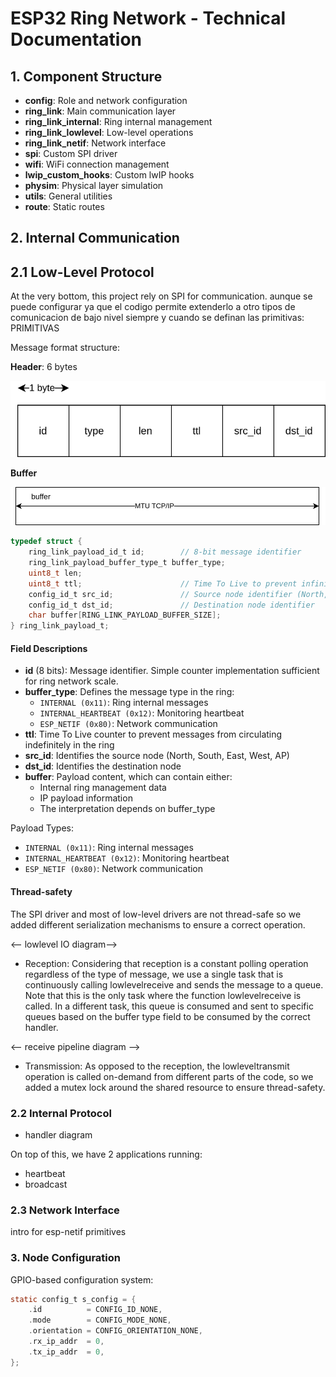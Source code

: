 # ESP32 Ring Network - Technical Documentation

## 1. Component Structure
- **config**: Role and network configuration
- **ring_link**: Main communication layer
- **ring_link_internal**: Ring internal management 
- **ring_link_lowlevel**: Low-level operations
- **ring_link_netif**: Network interface
- **spi**: Custom SPI driver
- **wifi**: WiFi connection management
- **lwip_custom_hooks**: Custom lwIP hooks
- **physim**: Physical layer simulation
- **utils**: General utilities
- **route**: Static routes

## 2. Internal Communication

## 2.1 Low-Level Protocol
At the very bottom, this project rely on SPI for communication. aunque se puede configurar ya que el codigo permite extenderlo a otro tipos de comunicacion de bajo nivel siempre y cuando se definan las primitivas:
PRIMITIVAS

Message format structure:

**Header**: 6 bytes

![alt text](./arquitectura-payload.svg)

**Buffer**

![alt text](./arquitectura-payload.buffer.svg)


```c
typedef struct {
    ring_link_payload_id_t id;        // 8-bit message identifier
    ring_link_payload_buffer_type_t buffer_type;
    uint8_t len;
    uint8_t ttl;                      // Time To Live to prevent infinite message loops
    config_id_t src_id;               // Source node identifier (North, South, etc.)
    config_id_t dst_id;               // Destination node identifier
    char buffer[RING_LINK_PAYLOAD_BUFFER_SIZE];
} ring_link_payload_t;
```


#### Field Descriptions
- **id** (8 bits): Message identifier. Simple counter implementation sufficient for ring network scale.
- **buffer_type**: Defines the message type in the ring:
  - `INTERNAL (0x11)`: Ring internal messages
  - `INTERNAL_HEARTBEAT (0x12)`: Monitoring heartbeat
  - `ESP_NETIF (0x80)`: Network communication
- **ttl**: Time To Live counter to prevent messages from circulating indefinitely in the ring
- **src_id**: Identifies the source node (North, South, East, West, AP)
- **dst_id**: Identifies the destination node
- **buffer**: Payload content, which can contain either:
  - Internal ring management data
  - IP payload information
  - The interpretation depends on buffer_type


Payload Types:
- `INTERNAL (0x11)`: Ring internal messages
- `INTERNAL_HEARTBEAT (0x12)`: Monitoring heartbeat
- `ESP_NETIF (0x80)`: Network communication


#### Thread-safety

The SPI driver and most of low-level drivers are not thread-safe so we added different serialization mechanisms to ensure a correct operation.

<-- lowlevel IO diagram-->

- Reception: Considering that reception is a constant polling operation regardless of the type of message, we use a single task that is continuously calling lowlevelreceive and sends the message to a queue. Note that this is the only task where the function lowlevelreceive is called.
In a different task, this queue is consumed and sent to specific queues based on the buffer type field to be consumed by the correct handler.

<-- receive pipeline diagram -->

- Transmission: As opposed to the reception, the lowleveltransmit operation is called on-demand from different parts of the code, so we added a mutex lock around the shared resource to ensure thread-safety.



### 2.2 Internal Protocol
- handler diagram


On top of this, we have 2 applications running:
- heartbeat
- broadcast

### 2.3 Network Interface

intro for esp-netif
primitives


### 3. Node Configuration

GPIO-based configuration system:
```c
static config_t s_config = {
    .id          = CONFIG_ID_NONE,
    .mode        = CONFIG_MODE_NONE,
    .orientation = CONFIG_ORIENTATION_NONE,
    .rx_ip_addr  = 0,
    .tx_ip_addr  = 0,
};
```